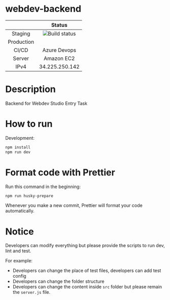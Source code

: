 # webdev-backend

|            |                                                  Status                                                   |
| :--------: | :-------------------------------------------------------------------------------------------------------: |
|  Staging   | ![Build status](https://dev.azure.com/votruongtrunghieu/Webdev%20Entry%20Task/_apis/build/status/Webdev%20Entry%20Task-CI) |
| Production | ![]() |
| CI/CD | Azure Devops |
| Server | Amazon EC2 |
| IPv4 | 34.225.250.142 |



# Description

Backend for Webdev Studio Entry Task

# How to run

Development:

```sh
npm install
npm run dev
```


# Format code with Prettier

Run this command in the beginning:

```sh
npm run husky-prepare
```

Whenever you make a new commit, Prettier will format your code automatically.

# Notice

Developers can modify everything but please provide the scripts to run dev, lint and test.

For example:

-   Developers can change the place of test files, developers can add test config
-   Developers can change the folder structure
-   Developers can change the content inside `src` folder but please remain the `server.js` file.

